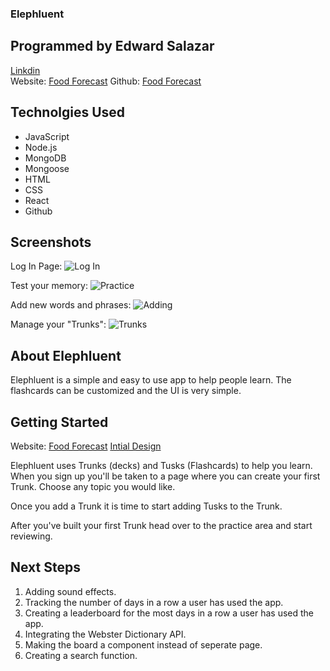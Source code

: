 ### Elephluent 


## Programmed by Edward Salazar
[Linkdin](https://www.linkedin.com/in/edward-salazar-1744228b/)  
Website: [Food Forecast](https://elephluent.herokuapp.com//)
Github: [Food Forecast](https://github.com/EdASalazar/mindpalace)

## Technolgies Used
* JavaScript
* Node.js
* MongoDB
* Mongoose
* HTML
* CSS
* React
* Github

## Screenshots
Log In Page: 
![Log In](https://i.imgur.com/VmqpgbC.png "Log In")

Test your memory:
![Practice](https://i.imgur.com/zwk6KFU.png "Practice")

Add new words and phrases: 
![Adding](https://i.imgur.com/wwbrw9N.png "Add more Tusks (cards)")

Manage your "Trunks":
![Trunks](https://i.imgur.com/SJQqtB2.png "Trunks (Decks)")

## About Elephluent

Elephluent is a simple and easy to use app to help people learn. The flashcards can be customized and the UI is very simple. 

## Getting Started 
Website: [Food Forecast](https://elephluent.herokuapp.com//)
[Intial Design](https://trello.com/b/I7iNtudy/mind-palace)


Elephluent uses Trunks (decks) and Tusks (Flashcards) to help you learn. When you sign up you'll be taken to a page where you can create your first Trunk. Choose any topic you would like.

Once you add a Trunk it is time to start adding Tusks to the Trunk. 

After you've built your first Trunk head over to the practice area and start reviewing. 

## Next Steps
1. Adding sound effects.
2. Tracking the number of days in a row a user has used the app.
3. Creating a leaderboard for the most days in a row a user has used the app.
4. Integrating the Webster Dictionary API.
5. Making the board a component instead of seperate page.
6. Creating a search function. 


